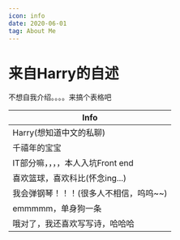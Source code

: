 ```yaml
---
icon: info
date: 2020-06-01
tag: About Me
---
```


# 来自Harry的自述

不想自我介绍。。。。来搞个表格吧

| Info                                   |
| -------------------------------------- |
| Harry(想知道中文的私聊)                |
| 千禧年的宝宝                           |
| IT部分嘛，，，，本人入坑Front end      |
| 喜欢篮球，喜欢科比(怀念ing...)         |
| 我会弹钢琴！！！(很多人不相信，呜呜~~) |
| emmmmm，单身狗一条                     |
| 哦对了，我还喜欢写写诗，哈哈哈         |